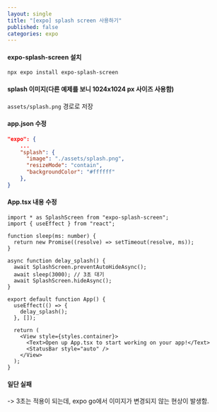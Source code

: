 ```yaml
---
layout: single
title: "[expo] splash screen 사용하기"
published: false
categories: expo
---
```


#### expo-splash-screen 설치

```
npx expo install expo-splash-screen
```

#### splash 이미지(다른 예제를 보니 1024x1024 px 사이즈 사용함)

`assets/splash.png` 경로로 저장

#### app.json 수정

```json
"expo": {
    ...
    "splash": {
      "image": "./assets/splash.png",
      "resizeMode": "contain",
      "backgroundColor": "#ffffff"
    },
}
```

#### App.tsx 내용 수정

```
import * as SplashScreen from "expo-splash-screen";
import { useEffect } from "react";

function sleep(ms: number) {
  return new Promise((resolve) => setTimeout(resolve, ms));
}

async function delay_splash() {
  await SplashScreen.preventAutoHideAsync();
  await sleep(3000); // 3초 대기
  await SplashScreen.hideAsync();
}

export default function App() {
  useEffect(() => {
    delay_splash();
  }, []);

  return (
    <View style={styles.container}>
      <Text>Open up App.tsx to start working on your app!</Text>
      <StatusBar style="auto" />
    </View>
  );
}
```

#### 일단 실패

-> 3초는 적용이 되는데, expo go에서 이미지가 변경되지 않는 현상이 발생함.
